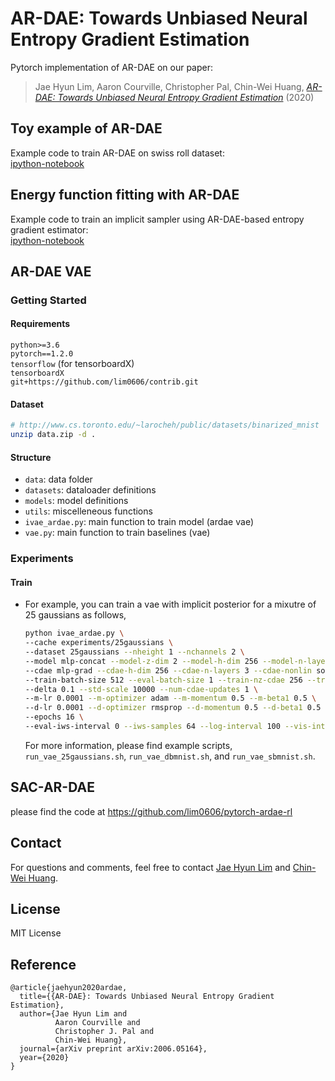 # AR-DAE: Towards Unbiased Neural Entropy Gradient Estimation 
Pytorch implementation of AR-DAE on our paper: 
> Jae Hyun Lim, Aaron Courville, Christopher Pal, Chin-Wei Huang, [*AR-DAE: Towards Unbiased Neural Entropy Gradient Estimation*](https://arxiv.org/abs/2006.05164) (2020)

## Toy example of AR-DAE
Example code to train AR-DAE on swiss roll dataset:  
[ipython-notebook](https://github.com/lim0606/pytorch-ardae-vae/tree/master/notebooks/ardae_toy.ipynb)

## Energy function fitting with AR-DAE
Example code to train an implicit sampler using AR-DAE-based entropy gradient estimator:  
[ipython-notebook](https://github.com/lim0606/pytorch-ardae-vae/tree/master/notebooks/ardae_fit.ipynb)

## AR-DAE VAE
### Getting Started

#### Requirements
`python>=3.6`  
`pytorch==1.2.0`  
`tensorflow` (for tensorboardX)  
`tensorboardX`  
`git+https://github.com/lim0606/contrib.git`  

#### Dataset
```sh
# http://www.cs.toronto.edu/~larocheh/public/datasets/binarized_mnist
unzip data.zip -d .
```
#### Structure
- `data`: data folder
- `datasets`: dataloader definitions
- `models`: model definitions
- `utils`: miscelleneous functions
- `ivae_ardae.py`: main function to train model (ardae vae)
- `vae.py`: main function to train baselines (vae) 

### Experiments
#### Train
- For example, you can train a vae with implicit posterior for a mixutre of 25 gaussians as follows,  
  ```sh
  python ivae_ardae.py \
  --cache experiments/25gaussians \
  --dataset 25gaussians --nheight 1 --nchannels 2 \
  --model mlp-concat --model-z-dim 2 --model-h-dim 256 --model-n-layers 2 --model-nonlin relu --model-n-dim 10 --model-clip-z0-logvar none --model-clip-z-logvar none \
  --cdae mlp-grad --cdae-h-dim 256 --cdae-n-layers 3 --cdae-nonlin softplus --cdae-ctx-type lt0 \
  --train-batch-size 512 --eval-batch-size 1 --train-nz-cdae 256 --train-nz-model 1 \
  --delta 0.1 --std-scale 10000 --num-cdae-updates 1 \
  --m-lr 0.0001 --m-optimizer adam --m-momentum 0.5 --m-beta1 0.5 \
  --d-lr 0.0001 --d-optimizer rmsprop --d-momentum 0.5 --d-beta1 0.5 \
  --epochs 16 \
  --eval-iws-interval 0 --iws-samples 64 --log-interval 100 --vis-interval 100 --ckpt-interval 1000 --exp-num 1
  ```  
  For more information, please find example scripts, `run_vae_25gaussians.sh`, `run_vae_dbmnist.sh`, and `run_vae_sbmnist.sh`.
  
## SAC-AR-DAE
please find the code at https://github.com/lim0606/pytorch-ardae-rl

## Contact
For questions and comments, feel free to contact [Jae Hyun Lim](mailto:jae.hyun.lim@umontreal.ca) and [Chin-Wei Huang](mailto:chin-wei.huang@umontreal.ca).

## License
MIT License

## Reference
```
@article{jaehyun2020ardae,
  title={{AR-DAE}: Towards Unbiased Neural Entropy Gradient Estimation},
  author={Jae Hyun Lim and
          Aaron Courville and
          Christopher J. Pal and
          Chin-Wei Huang},
  journal={arXiv preprint arXiv:2006.05164},
  year={2020}
}
```
